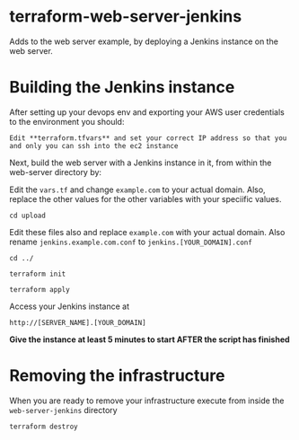 # terraform-web-server-jenkins
Adds to the web server example, by deploying a Jenkins instance on the web server.

# Building the Jenkins instance

After setting up your devops env and exporting your AWS user credentials to the environment you should:

``Edit **terraform.tfvars** and set your correct IP address so that you and only you can ssh into the ec2 instance``

Next, build the web server with a Jenkins instance in it, from within the web-server directory by:

Edit the ``vars.tf`` and change ``example.com`` to your actual domain.  Also, replace the other values for the other variables with your speciific values.

``cd upload``

Edit these files also and replace ``example.com`` with your actual domain.  Also rename ``jenkins.example.com.conf`` to ``jenkins.[YOUR_DOMAIN].conf``

``cd ../``

``terraform init``

``terraform apply``

Access your Jenkins instance at

``http://[SERVER_NAME].[YOUR_DOMAIN]``

**Give the instance at least 5 minutes to start AFTER the script has finished**

# Removing the infrastructure

When you are ready to remove your infrastructure execute from inside the ``web-server-jenkins`` directory

``terraform destroy``
